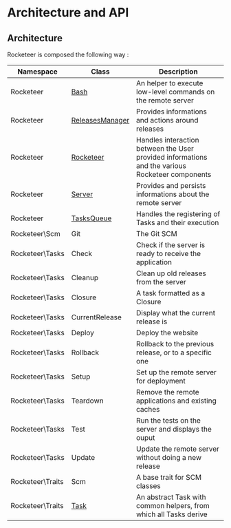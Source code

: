 # Architecture and API

## Architecture

Rocketeer is composed the following way :

| Namespace        | Class               | Description                                                                                     |
| ---------------- | ---------------     | ----------------------------------------------------------------------------------------------- |
| Rocketeer        | [Bash][]            | An helper to execute low-level commands on the remote server                                    |
| Rocketeer        | [ReleasesManager][] | Provides informations and actions around releases                                               |
| Rocketeer        | [Rocketeer][]       | Handles interaction between the User provided informations and the various Rocketeer components |
| Rocketeer        | [Server][]          | Provides and persists informations about the remote server                                      |
| Rocketeer        | [TasksQueue][]      | Handles the registering of Tasks and their execution                                            |
| Rocketeer\Scm    | Git                 | The Git SCM                                                                                     |
| Rocketeer\Tasks  | Check               | Check if the server is ready to receive the application                                         |
| Rocketeer\Tasks  | Cleanup             | Clean up old releases from the server                                                           |
| Rocketeer\Tasks  | Closure             | A task formatted as a Closure                                                                   |
| Rocketeer\Tasks  | CurrentRelease      | Display what the current release is                                                             |
| Rocketeer\Tasks  | Deploy              | Deploy the website                                                                              |
| Rocketeer\Tasks  | Rollback            | Rollback to the previous release, or to a specific one                                          |
| Rocketeer\Tasks  | Setup               | Set up the remote server for deployment                                                         |
| Rocketeer\Tasks  | Teardown            | Remove the remote applications and existing caches                                              |
| Rocketeer\Tasks  | Test                | Run the tests on the server and displays the ouput                                              |
| Rocketeer\Tasks  | Update              | Update the remote server without doing a new release                                            |
| Rocketeer\Traits | Scm                 | A base trait for SCM classes                                                                    |
| Rocketeer\Traits | [Task][]            | An abstract Task with common helpers, from which all Tasks derive                               |

  [Bash]: https://github.com/Anahkiasen/rocketeer/wiki/API/Rocketeer-Bash
  [ReleasesManager]: https://github.com/Anahkiasen/rocketeer/wiki/API/Rocketeer-ReleasesManager
  [Rocketeer]: https://github.com/Anahkiasen/rocketeer/wiki/API/Rocketeer-Rocketeer
  [Server]: https://github.com/Anahkiasen/rocketeer/wiki/API/Rocketeer-Server
  [TasksQueue]: https://github.com/Anahkiasen/rocketeer/wiki/API/Rocketeer-TasksQueue
  [Task]: https://github.com/Anahkiasen/rocketeer/wiki/API/Rocketeer-Traits-Task